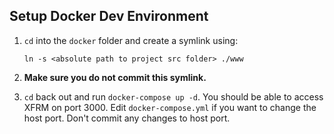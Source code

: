 ## Setup Docker Dev Environment

1. `cd` into the `docker` folder and create a symlink using:
    
    `ln -s <absolute path to project src folder> ./www`

2. **Make sure you do not commit this symlink.**

3. `cd` back out and run `docker-compose up -d`. You should be able to access XFRM on port 3000. Edit ``docker-compose.yml`` if you want to change the host port. Don't commit any changes to host port.
